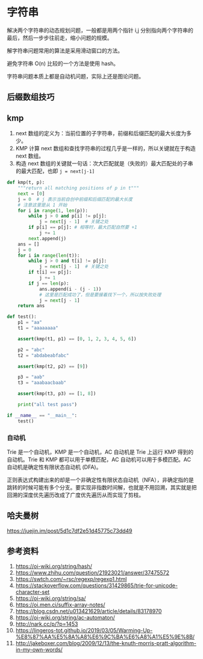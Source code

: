 # 字符串

<!--
ID: 6bd6fedc-623b-4232-9ea6-bc5661be92a2
Status: draft
Date: 2019-11-09T00:00:00
Modified: 2020-07-29T23:37:30
wp_id: 1681
-->

解决两个字符串的动态规划问题，一般都是用两个指针 i,j 分别指向两个字符串的最后，然后一步步往前走，缩小问题的规模。

解字符串问题常用的算法是采用滑动窗口的方法。

避免字符串 O(n) 比较的一个方法是使用 hash。

字符串问题本质上都是自动机问题，实际上还是图论问题。

## 后缀数组技巧

## kmp

1. next 数组的定义为：当前位置的子字符串，前缀和后缀匹配的最大长度为多少。
2. KMP 计算 next 数组和查找字符串的过程几乎是一样的，所以关键就在于构造 next 数组。
3. 构造 next 数组的关键就一句话：次大匹配就是（失败的）最大匹配处的子串的最大匹配，也即 `j = next[j-1]`

```Python
def kmp(t, p):
    """return all matching positions of p in t"""
    next = [0]
    j = 0  # j 表示当前自创中前缀和后缀匹配的最大长度
    # 注意这里是从 1 开始
    for i in range(1, len(p)):
        while j > 0 and p[i] != p[j]:
            j = next[j - 1]  # 关键之处
        if p[i] == p[j]: # 相等时，最大匹配自然要 +1
            j += 1
        next.append(j)
    ans = []
    j = 0
    for i in range(len(t)):
        while j > 0 and t[i] != p[j]:
            j = next[j - 1]  # 关键之处
        if t[i] == p[j]:
            j += 1
        if j == len(p):
            ans.append(i - (j - 1))
            # 这里是匹配成功了，但是要接着找下一个，所以按失败处理
            j = next[j - 1]
    return ans

def test():
    p1 = "aa"
    t1 = "aaaaaaaa"

    assert(kmp(t1, p1) == [0, 1, 2, 3, 4, 5, 6])

    p2 = "abc"
    t2 = "abdabeabfabc"

    assert(kmp(t2, p2) == [9])

    p3 = "aab"
    t3 = "aaabaacbaab"

    assert(kmp(t3, p3) == [1, 8])

    print("all test pass")

if __name__ == "__main__":
    test()
```

### 自动机

Trie 是一个自动机，KMP 是一个自动机，AC 自动机是 Trie 上运行 KMP 得到的自动机。Trie 和 KMP 都可以用于单模匹配，AC 自动机可以用于多模匹配。AC 自动机是确定性有限状态自动机 (DFA)。

正则表达式构建出来的却是一个非确定性有限状态自动机（NFA），非确定指的是跳转的时候可能有多个分支。要实现非指数时间解，也就是不用回溯，其实就是把回溯的深度优先遍历改成了广度优先遍历从而实现了剪枝。

## 哈夫曼树

https://juejin.im/post/5d1c7df2e51d45775c73dd49

## 参考资料

1. https://oi-wiki.org/string/hash/
2. https://www.zhihu.com/question/21923021/answer/37475572
3. https://swtch.com/~rsc/regexp/regexp1.html
4. https://stackoverflow.com/questions/31429865/trie-for-unicode-character-set
5. https://oi-wiki.org/string/sa/
6. https://oi.men.ci/suffix-array-notes/
7. https://blog.csdn.net/u013421629/article/details/83178970
8. https://oi-wiki.org/string/ac-automaton/
9. http://nark.cc/p/?p=1453
10. https://lingeros-tot.github.io/2019/03/05/Warming-Up-%E8%87%AA%E5%8A%A8%E6%9C%BA%E6%A8%A1%E5%9E%8B/
11. http://jakeboxer.com/blog/2009/12/13/the-knuth-morris-pratt-algorithm-in-my-own-words/